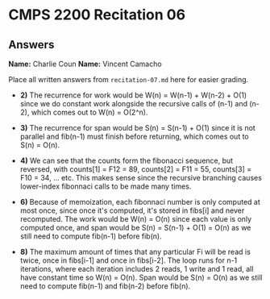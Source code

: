 # CMPS 2200 Recitation 06
## Answers

**Name:** Charlie Coun
**Name:** Vincent Camacho


Place all written answers from `recitation-07.md` here for easier grading.



- **2)** The recurrence for work would be W(n) = W(n-1) + W(n-2) + O(1) since we do constant work alongside the recursive calls of (n-1) and (n-2), which comes out to W(n) = O(2^n).

- **3)** The recurrence for span would be S(n) = S(n-1) + O(1) since it is not parallel and fib(n-1) must finish before returning, which comes out to S(n) = O(n).

- **4)** We can see that the counts form the fibonacci sequence, but reversed, with counts[1] = F12 = 89, counts[2] = F11 = 55, counts[3] = F10 = 34, ... etc. This makes sense since the recursive branching causes lower-index fibonnaci calls to be made many times.

- **6)** Because of memoization, each fibonnaci number is only computed at most once, since once it's computed, it's stored in fibs[i] and never recomputed. The work would be W(n) = O(n) since each value is only computed once, and span would be S(n) = S(n-1) + O(1) = O(n) as we still need to compute fib(n-1) before fib(n).

- **8)** The maximum amount of times that any particular Fi will be read is twice, once in fibs[i-1] and once in fibs[i-2]. The loop runs for n-1 iterations, where each iteration includes 2 reads, 1 write and 1 read, all have constant time so W(n) = O(n). Span would be S(n) = O(n) as we still need to compute fib(n-1) and fib(n-2) before fib(n).
